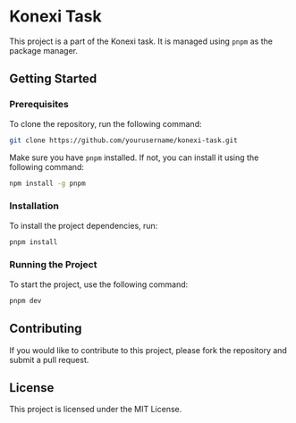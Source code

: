 # Konexi Task

This project is a part of the Konexi task. It is managed using `pnpm` as the package manager.

## Getting Started

### Prerequisites

To clone the repository, run the following command:

```sh
git clone https://github.com/yourusername/konexi-task.git
```

Make sure you have `pnpm` installed. If not, you can install it using the following command:

```sh
npm install -g pnpm
```

### Installation

To install the project dependencies, run:

```sh
pnpm install
```

### Running the Project

To start the project, use the following command:

```sh
pnpm dev
```


## Contributing

If you would like to contribute to this project, please fork the repository and submit a pull request.

## License

This project is licensed under the MIT License.

